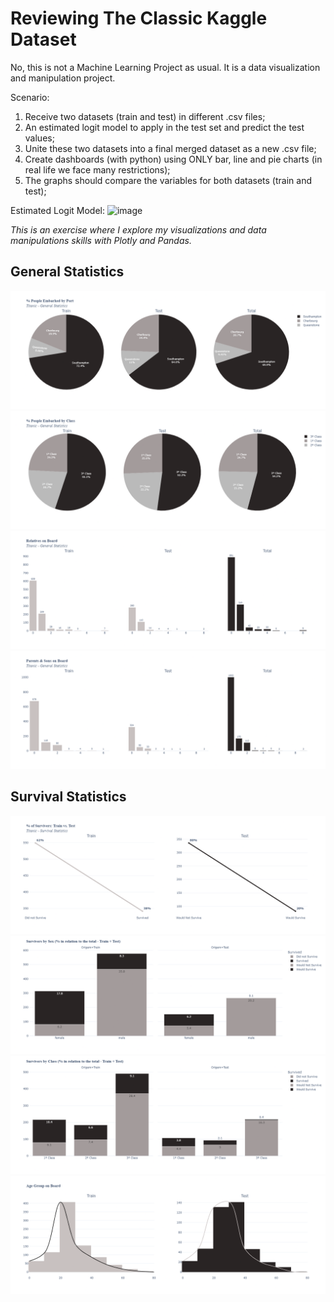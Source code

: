 # Reviewing The Classic Kaggle Dataset
No, this is not a Machine Learning Project as usual. It is a data visualization and manipulation project.

Scenario:
1. Receive two datasets (train and test) in different .csv files;
2. An estimated logit model to apply in the test set and predict the test values;
3. Unite these two datasets into a final merged dataset as a new .csv file;
4. Create dashboards (with python) using ONLY bar, line and pie charts (in real life we face many restrictions);
5. The graphs should compare the variables for both datasets (train and test);

Estimated Logit Model:
![image](https://user-images.githubusercontent.com/82718085/226204942-41590845-9271-4ce0-bc0f-60a462c5a08d.png)

*This is an exercise where I explore my visualizations and data manipulations skills with Plotly and Pandas.*

## General Statistics
![My Image](plots/general_statistics/1-pie_plot_by_port.png)
![My Image](plots/general_statistics/2-pie_plot_by_class.png)
![My Image](plots/general_statistics/3-bar_plot_relatives.png)
![My Image](plots/general_statistics/4-bar_plot_parents.png)

## Survival Statistics
![My Image](plots/survival_statistics/1-line_plot_survivers.png)
![My Image](plots/survival_statistics/2-bar_plot_sex.png)
![My Image](plots/survival_statistics/3-bar_plot_class.png)
![My Image](plots/survival_statistics/4-dist_plot_age.png)

